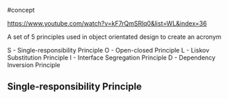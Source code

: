 #concept 

https://www.youtube.com/watch?v=kF7rQmSRlq0&list=WL&index=36

A set of 5 principles used in object orientated design to create an acronym

S - Single-responsibility Principle
O - Open-closed Principle
L - Liskov Substitution Principle
I - Interface Segregation Principle
D - Dependency Inversion Principle

## Single-responsibility Principle